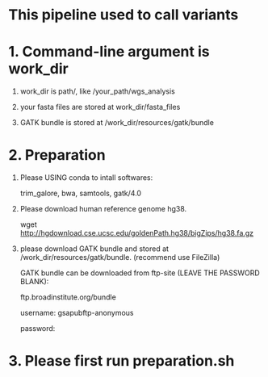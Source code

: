 # This pipeline used to call variants
# 1. Command-line argument is work_dir

1. work_dir is path/, like /your_path/wgs_analysis

2. your fasta files are stored at work_dir/fasta_files

3. GATK bundle is stored at /work_dir/resources/gatk/bundle

# 2. Preparation

1. Please USING conda to intall softwares:

   trim_galore, bwa, samtools, gatk/4.0

2. Please download human reference genome hg38.

   wget http://hgdownload.cse.ucsc.edu/goldenPath.hg38/bigZips/hg38.fa.gz

3. please download GATK bundle and stored at /work_dir/resources/gatk/bundle. (recommend use FileZilla)

   GATK bundle can be downloaded from ftp-site (LEAVE THE PASSWORD BLANK):

   ftp.broadinstitute.org/bundle

   username: gsapubftp-anonymous

   password:
   
# 3. Please first run preparation.sh   


